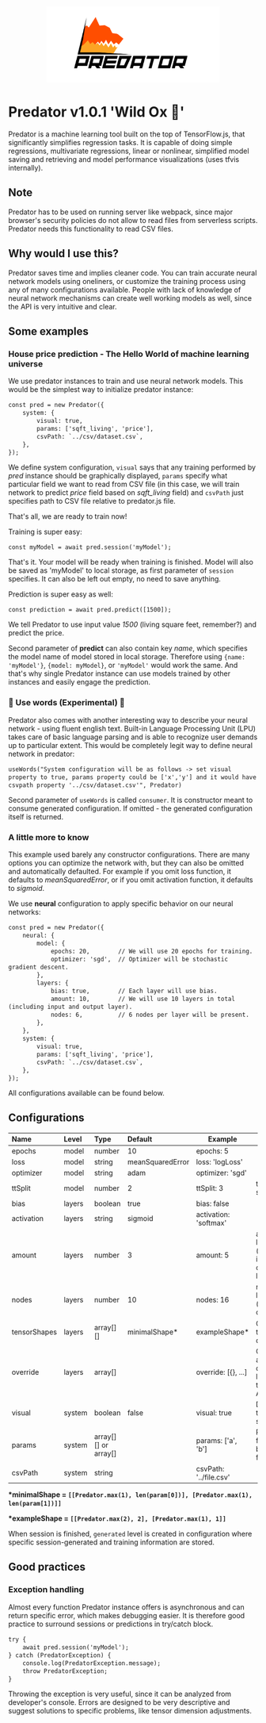 <p align="center">
  <img width="350" src="https://raw.githubusercontent.com/DrewJay/predator/master/logo.png">
</p>

# Predator v1.0.1 'Wild Ox 🐂'
Predator is a machine learning tool built on the top of TensorFlow.js, that significantly simplifies regression tasks. It is capable of doing simple regressions, multivariate regressions, linear or nonlinear, simplified model saving and retrieving and model performance visualizations (uses tfvis internally).

## Note
Predator has to be used on running server like webpack, since major browser's security policies do not allow to read files from serverless scripts. Predator needs this functionality to read CSV files.

## Why would I use this?
Predator saves time and implies cleaner code. You can train accurate neural network models using oneliners, or customize the training process using any of many configurations available. People with lack of knowledge of neural network mechanisms can create well working models as well, since the API is very intuitive and clear.

## Some examples
### House price prediction - The Hello World of machine learning universe
We use predator instances to train and use neural network models. This would be the simplest way to initialize predator instance:
```
const pred = new Predator({
    system: {
        visual: true,
        params: ['sqft_living', 'price'],
        csvPath: `../csv/dataset.csv`,
    },
});
```
We define system configuration, ```visual``` says that any training performed by <i>pred</i> instance should be graphically displayed, ```params``` specify what particular field we want to read from CSV file (in this case, we will train network to predict <i>price</i> field based on <i>sqft_living</i> field) and ```csvPath``` just specifies path to CSV file relative to predator.js file.

That's all, we are ready to train now!

Training is super easy:
```
const myModel = await pred.session('myModel');
```
That's it. Your model will be ready when training is finished. Model will also be saved as 'myModel' to local storage, as first parameter of ```session``` specifies. It can also be left out empty, no need to save anything.

Prediction is super easy as well:
```
const prediction = await pred.predict([1500]);
```
We tell Predator to use input value <i>1500</i> (living square feet, remember?) and predict the price.

Second parameter of <strong>predict</strong> can also contain key <i>name</i>, which specifies the model name of model stored in local storage. Therefore using ```{name: 'myModel'}```, ```{model: myModel}```, or  ```'myModel'``` would work the same. And that's why single Predator instance can use models trained by other instances and easily engage the prediction.

### 🦄 Use words (Experimental) 🦄
Predator also comes with another interesting way to describe your neural network - using fluent english text. Built-in Language Processing Unit (LPU) takes care of basic language parsing and is able to recognize
user demands up to particular extent. This would be completely legit way to define neural network in predator:

```
useWords("System configuration will be as follows -> set visual property to true, params property could be ['x','y'] and it would have csvpath property '../csv/dataset.csv'", Predator)
```

Second parameter of ```useWords``` is called ```consumer```. It is constructor meant to consume generated configuration. If omitted - the generated configuration itself is returned.

### A little more to know
This example used barely any constructor configurations. There are many options you can optimize the network with, but they can also be omitted and automatically defaulted. For example if you omit loss function, it defaults to <i>meanSquaredError</i>, or if you omit activation function, it defaults to <i>sigmoid</i>.

We use <strong>neural</strong> configuration to apply specific behavior on our neural networks:
```
const pred = new Predator({
    neural: {
        model: {
            epochs: 20,        // We will use 20 epochs for training.
            optimizer: 'sgd',  // Optimizer will be stochastic gradient descent.
        },
        layers: {
            bias: true,        // Each layer will use bias. 
            amount: 10,        // We will use 10 layers in total (including input and output layer).
            nodes: 6,          // 6 nodes per layer will be present.
        },
    },
    system: {
        visual: true,
        params: ['sqft_living', 'price'],
        csvPath: `../csv/dataset.csv`,
    },
});
```
All configurations available can be found below.

## Configurations

| Name          | Level     | Type                  | Default           | Example               | Info          |
|:------------- |:----------|:----------------------|:------------------|-----------------------|---------------|
| epochs        | model     | number                | 10                | epochs: 5             |
| loss          | model     | string                | meanSquaredError  | loss: 'logLoss'       |
| optimizer     | model     | string                | adam              | optimizer: 'sgd'      |
| ttSplit       | model     | number                | 2                 | ttSplit: 3            | test-train split
| bias          | layers    | boolean               | true              | bias: false           |
| activation    | layers    | string                | sigmoid           | activation: 'softmax' |
| amount        | layers    | number                | 3                 | amount: 5             | amount of layers (includes input and output layers)
| nodes         | layers    | number                | 10                | nodes: 16             | nodes per layer (excludes output layer)
| tensorShapes  | layers    | array[][]             | minimalShape*     | exampleShape*         | Custom tensor dimensions
| override      | layers    | array[]               |                   | override: [{}, ...]   | Custom array defining layers (see tensorflowJs API)
| visual        | system    | boolean               | false             | visual: true          | Display training statistics
| params        | system    | array[][] or array[]  |                   | params: ['a', 'b']    | Predict csv field 'b' based on field 'a'
| csvPath       | system    | string                |                   | csvPath: '../file.csv'|

<strong>*minimalShape = ```[[Predator.max(1), len(param[0])], [Predator.max(1), len(param[1])]]```</strong>

<strong>*exampleShape = ```[[Predator.max(2), 2], [Predator.max(1), 1]]```</strong>

When session is finished, ```generated``` level is created in configuration where specific session-generated and training information are stored. 

## Good practices
### Exception handling
Almost every function Predator instance offers is asynchronous and can return specific error, which makes debugging easier. It is therefore good
practice to surround sessions or predictions in try/catch block.

```
try {
    await pred.session('myModel');
} catch (PredatorException) {
    console.log(PredatorException.message);
    throw PredatorException;
}
```

Throwing the exception is very useful, since it can be analyzed from developer's console. Errors are designed to be very descriptive and suggest
solutions to specific problems, like tensor dimension adjustments.
